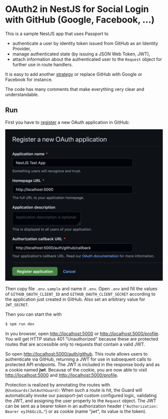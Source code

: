 # OAuth2 in NestJS for Social Login with GitHub (Google, Facebook, …)

This is a sample NestJS app that uses Passport to

-   authenticate a user by identity token issued from GitHub as an Identity Provider,
-   manage authenticated state (by issuing a JSON Web Token, JWT),
-   attach information about the authenticated user to the `Request` object for further use in route handlers.

It is easy to add another [strategy](https://www.passportjs.org/packages/) or replace GitHub with Google or Facebook for instance.

The code has many comments that make everything very clear and understandable.

## Run

First you have to [register](https://github.com/settings/applications/new) a new OAuth application in GitHub:

![](./_resources/2022-02-07-14-09-29.png)

Then copy file `.env.sample` and name it `.env`. Open `.env` and fill the values of `GITHUB_OAUTH_CLIENT_ID` and `GITHUB_OAUTH_CLIENT_SECRET` according to the application just created in GitHub. Also set an arbitrary value for `JWT_SECRET`.

Then you can start the with

```sh
$ npm run dev
```

In you browser, open [http://localhost:5000](http://localhost:5000) or [http://localhost:5000/profile](http://localhost:5000/profile). You will get HTTP status 401 "Unauthorized" because these are protected routes that are accessible only to requests that contain a valid JWT.

So open [http://localhost:5000/auth/github](http://localhost:5000/auth/github). This route allows users to authenticate via GitHub, returning a JWT for use in subsequent calls to protected API endpoints. The JWT is included in the response body and as a cookie named **jwt**. Because of the cookie, you are now able to visit [http://localhost:5000](http://localhost:5000) and [http://localhost:5000/profile](http://localhost:5000/profile).

Protection is realized by annotating the routes with `@UseGuards(JwtAuthGuard)`: When such a route is hit, the Guard will automatically invoke our passport-jwt custom configured logic, validating the JWT, and assigning the user property to the `Request` object. The JWT can be sent as a bearer token in an authorization header (`"Authorization: Bearer eyJhbGciO…"`) or as cookie (name "jwt", its value is the token).
